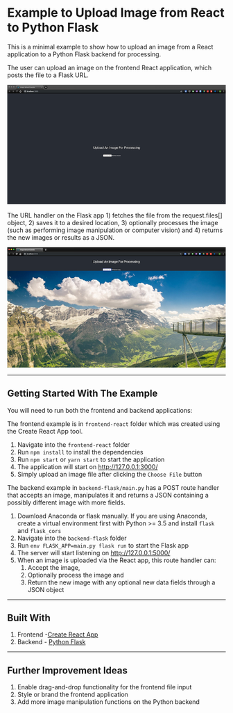 # Example to Upload Image from React to Python Flask

This is a minimal example to show how to upload an image from a React application to a Python Flask backend for processing.

The user can upload an image on the frontend React application, which posts the file to a Flask URL. 

![Before upload](docs/before.png)

The URL handler on the Flask app 1) fetches the file from the request.files[] object, 2) saves it to a desired location, 3) optionally processes the image (such as performing image manipulation or computer vision) and 4) returns the new images or results as a JSON.

![After upload](docs/after.png)

---

## Getting Started With The Example

You will need to run both the frontend and backend applications:

The frontend example is in `frontend-react` folder which was created using the Create React App tool.
1. Navigate into the `frontend-react` folder
2. Run `npm install` to install the dependencies
3. Run `npm start` or `yarn start` to start the application
4. The application will start on http://127.0.0.1:3000/
5. Simply upload an image file after clicking the `Choose File` button

The backend example in `backend-flask/main.py` has a POST route handler that accepts an image, manipulates it and returns a JSON containing a possibly different image with more fields.

1. Download Anaconda or flask manually. If you are using Anaconda, create a virtual environment first with Python >= 3.5 and install `flask` and `flask_cors`
2. Navigate into the `backend-flask` folder
3. Run `env FLASK_APP=main.py flask run` to start the Flask app
4. The server will start listening on http://127.0.0.1:5000/ 
5. When an image is uploaded via the React app, this route handler can:
   1.  Accept the image, 
   2.  Optionally process the image and
   3.  Return the new image with any optional new data fields through a JSON object

---
## Built With
1. Frontend -[Create React App](https://github.com/facebook/create-react-app)
2. Backend - [Python Flask](https://palletsprojects.com/p/flask/)

---
## Further Improvement Ideas
1. Enable drag-and-drop functionality for the frontend file input
2. Style or brand the frontend application
3. Add more image manipulation functions on the Python backend